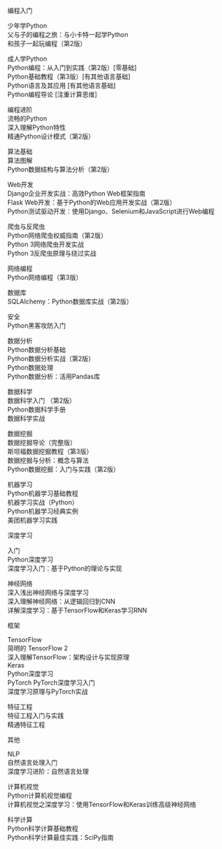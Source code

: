 
编程入门

少年学Python  
  父与子的编程之旅：与小卡特一起学Python    
  和孩子一起玩编程（第2版）  

成人学Python  
  Python编程：从入门到实践（第2版）[零基础]  
  Python基础教程（第3版）[有其他语言基础]  
  Python语言及其应用 [有其他语言基础]  
  Python编程导论 [注重计算思维]  

编程进阶  
  流畅的Python  
  深入理解Python特性   
  精通Python设计模式（第2版）  

算法基础  
  算法图解    
  Python数据结构与算法分析（第2版）   

Web开发  
  Django企业开发实战：高效Python Web框架指南   
  Flask Web开发：基于Python的Web应用开发实战（第2版）  
  Python测试驱动开发：使用Django、Selenium和JavaScript进行Web编程  

爬虫与反爬虫  
  Python网络爬虫权威指南（第2版）  
  Python 3网络爬虫开发实战    
  Python 3反爬虫原理与绕过实战    

网络编程  
  Python网络编程（第3版）  

数据库  
  SQLAIchemy：Python数据库实战（第2版）  

安全  
  Python黑客攻防入门   

数据分析  
  Python数据分析基础   
  Python数据分析实战（第2版）  
  Python数据处理  
  Python数据分析：活用Pandas库  

数据科学  
  数据科学入门 （第2版）  
  Python数据科学手册  
  数据科学实战  

数据挖掘  
  数据挖掘导论（完整版）  
  斯坦福数据挖掘教程（第3版）  
  数据挖掘与分析：概念与算法  
  Python数据挖掘：入门与实践（第2版）  

机器学习  
  Python机器学习基础教程   
  机器学习实战（Python）   
  Python机器学习经典实例   
  美团机器学习实践   

深度学习  

入门  
  Python深度学习   
  深度学习入门：基于Python的理论与实现   

神经网络  
  深入浅出神经网络与深度学习    
  深入理解神经网络：从逻辑回归到CNN  
  详解深度学习：基于TensorFlow和Keras学习RNN  

框架 

TensorFlow  
  简明的 TensorFlow 2   
  深入理解TensorFlow：架构设计与实现原理  
Keras  
  Python深度学习  
PyTorch
  PyTorch深度学习入门  
  深度学习原理与PyTorch实战  

特征工程  
  特征工程入门与实践  
  精通特征工程  

其他  

NLP  
  自然语言处理入门  
  深度学习进阶：自然语言处理  

计算机视觉  
  Python计算机视觉编程  
  计算机视觉之深度学习：使用TensorFlow和Keras训练高级神经网络  

科学计算  
  Python科学计算基础教程  
  Python科学计算最佳实践：SciPy指南  
